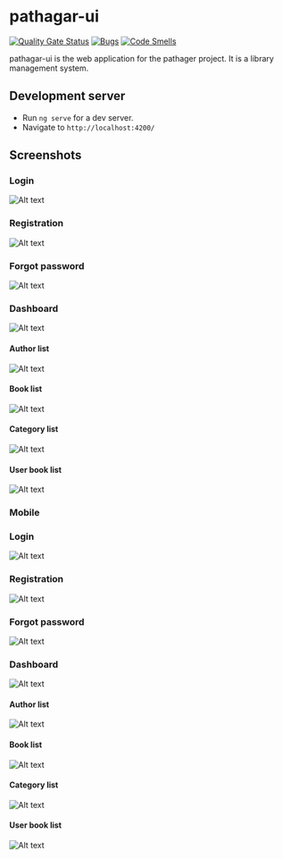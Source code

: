 # pathagar-ui
[![Quality Gate Status](https://sonarcloud.io/api/project_badges/measure?project=akorshon_pathagar-ui&metric=alert_status)](https://sonarcloud.io/summary/new_code?id=akorshon_pathagar-ui)
[![Bugs](https://sonarcloud.io/api/project_badges/measure?project=akorshon_pathagar-ui&metric=bugs)](https://sonarcloud.io/summary/new_code?id=akorshon_pathagar-ui)
[![Code Smells](https://sonarcloud.io/api/project_badges/measure?project=akorshon_pathagar-ui&metric=code_smells)](https://sonarcloud.io/summary/new_code?id=akorshon_pathagar-ui)

pathagar-ui is the web application for the pathager project. It is a library management system.



## Development server

- Run `ng serve` for a dev server. 
- Navigate to `http://localhost:4200/`


## Screenshots
### Login
![Alt text](/screenshot/login.png?raw=true "Login")

### Registration
![Alt text](/screenshot/registration.png?raw=true "Registration")

### Forgot password
![Alt text](/screenshot/recover-password.png?raw=true "Forgot password")

### Dashboard
![Alt text](/screenshot/dashboard.png?raw=true "Dashboard")

#### Author list
![Alt text](/screenshot/author-list.png?raw=true "Author list")

#### Book list
![Alt text](/screenshot/book-list.png?raw=true "Book list")

#### Category list
![Alt text](/screenshot/category-list.png?raw=true "Category list")

#### User book list
![Alt text](/screenshot/user-book-list.png?raw=true "Category list")


### Mobile
### Login
![Alt text](/screenshot/mobile-login.png?raw=true "Login")

### Registration
![Alt text](/screenshot/mobile-registration.png?raw=true "Registration")

### Forgot password
![Alt text](/screenshot/mobile-recover-password.png?raw=true "Forgot password")

### Dashboard
![Alt text](/screenshot/mobile-dashboard.png?raw=true "Dashboard")

#### Author list
![Alt text](/screenshot/mobile-author-list.png?raw=true "Author list")

#### Book list
![Alt text](/screenshot/mobile-book-list.png?raw=true "Book list")

#### Category list
![Alt text](/screenshot/mobile-category-list.png?raw=true "Category list")

#### User book list
![Alt text](/screenshot/mobile-user-bokk-list.png?raw=true "User book list")

